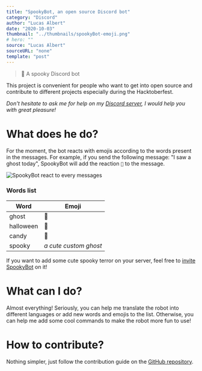 ```yaml
---
title: "SpookyBot, an open source Discord bot"
category: "Discord"
author: "Lucas Albert"
date: "2020-10-03"
thumbnail: "../thumbnails/spookyBot-emoji.png"
# hero: ""
source: "Lucas Albert"
sourceURL: "none"
template: "post"
---
```


<blockquote>
  <p class="content">
    🎃 A spooky Discord bot
  </p>
</blockquote>

This project is convenient for people who want to get into open source and contribute to different projects especially during the Hacktoberfest.

*Don't hesitate to ask me for help on my [Discord server](https://discord.gg/nEDcagb), I would help you with great pleasure!*

# What does he do?
For the moment, the bot reacts with emojis according to the words present in the messages.
For example, if you send the following message: "I saw a ghost today", SpookyBot will add the reaction `👻` to the message.

![SpookyBot react to every messages](https://dev-to-uploads.s3.amazonaws.com/i/b49uwv5qqjb7oat62l1b.gif)

### Words list
| Word | Emoji |
| --- | --- |
| ghost | 👻 |
| halloween | 🎃 |
| candy | 🍬 |
| spooky | *a cute custom ghost* |

If you want to add some cute spooky terror on your server, feel free to [invite SpookyBot](https://discord.com/oauth2/authorize?client_id=761568927188123669&scope=bot&permissions=1141124160) on it!

# What can I do?
Almost everything!
Seriously, you can help me translate the robot into different languages or add new words and emojis to the list. Otherwise, you can help me add some cool commands to make the robot more fun to use!

# How to contribute?
Nothing simpler, just follow the contribution guide on the [GitHub repository](https://github.com/start-again/spookyBot).
